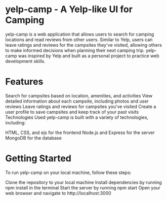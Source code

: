 # yelp-camp - A Yelp-like UI for Camping
yelp-camp is a web application that allows users to search for camping locations and read reviews from other users. Similar to Yelp, users can leave ratings and reviews for the campsites they've visited, allowing others to make informed decisions when planning their next camping trip.
yelp-camp was inspired by Yelp and built as a personal project to practice web development skills.

# Features
Search for campsites based on location, amenities, and activities
View detailed information about each campsite, including photos and user reviews
Leave ratings and reviews for campsites you've visited
Create a user profile to save campsites and keep track of your past visits
Technologies Used
yelp-camp is built with a variety of technologies, including:

HTML, CSS, and ejs for the frontend
Node.js and Express for the server
MongoDB for the database

# Getting Started
To run yelp-camp on your local machine, follow these steps:

Clone the repository to your local machine
Install dependencies by running npm install in the terminal
Start the server by running npm start
Open your web browser and navigate to http://localhost:3000
